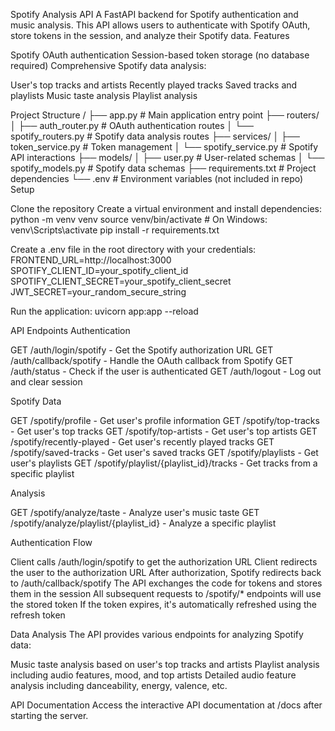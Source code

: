 Spotify Analysis API
A FastAPI backend for Spotify authentication and music analysis. This API allows users to authenticate with Spotify OAuth, store tokens in the session, and analyze their Spotify data.
Features

Spotify OAuth authentication
Session-based token storage (no database required)
Comprehensive Spotify data analysis:

User's top tracks and artists
Recently played tracks
Saved tracks and playlists
Music taste analysis
Playlist analysis



Project Structure
/
├── app.py              # Main application entry point
├── routers/
│   ├── auth_router.py  # OAuth authentication routes
│   └── spotify_routers.py # Spotify data analysis routes
├── services/
│   ├── token_service.py # Token management
│   └── spotify_service.py # Spotify API interactions
├── models/
│   ├── user.py         # User-related schemas
│   └── spotify_models.py # Spotify data schemas
├── requirements.txt    # Project dependencies
└── .env               # Environment variables (not included in repo)
Setup

Clone the repository
Create a virtual environment and install dependencies:
python -m venv venv
source venv/bin/activate  # On Windows: venv\Scripts\activate
pip install -r requirements.txt

Create a .env file in the root directory with your credentials:
FRONTEND_URL=http://localhost:3000
SPOTIFY_CLIENT_ID=your_spotify_client_id
SPOTIFY_CLIENT_SECRET=your_spotify_client_secret
JWT_SECRET=your_random_secure_string

Run the application:
uvicorn app:app --reload


API Endpoints
Authentication

GET /auth/login/spotify - Get the Spotify authorization URL
GET /auth/callback/spotify - Handle the OAuth callback from Spotify
GET /auth/status - Check if the user is authenticated
GET /auth/logout - Log out and clear session

Spotify Data

GET /spotify/profile - Get user's profile information
GET /spotify/top-tracks - Get user's top tracks
GET /spotify/top-artists - Get user's top artists
GET /spotify/recently-played - Get user's recently played tracks
GET /spotify/saved-tracks - Get user's saved tracks
GET /spotify/playlists - Get user's playlists
GET /spotify/playlist/{playlist_id}/tracks - Get tracks from a specific playlist

Analysis

GET /spotify/analyze/taste - Analyze user's music taste
GET /spotify/analyze/playlist/{playlist_id} - Analyze a specific playlist

Authentication Flow

Client calls /auth/login/spotify to get the authorization URL
Client redirects the user to the authorization URL
After authorization, Spotify redirects back to /auth/callback/spotify
The API exchanges the code for tokens and stores them in the session
All subsequent requests to /spotify/* endpoints will use the stored token
If the token expires, it's automatically refreshed using the refresh token

Data Analysis
The API provides various endpoints for analyzing Spotify data:

Music taste analysis based on user's top tracks and artists
Playlist analysis including audio features, mood, and top artists
Detailed audio feature analysis including danceability, energy, valence, etc.

API Documentation
Access the interactive API documentation at /docs after starting the server.